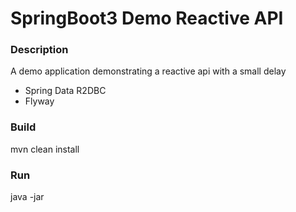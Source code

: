 # SpringBoot3 Demo Reactive API

### Description
A demo application demonstrating a reactive api with a small delay

* Spring Data R2DBC
* Flyway

### Build
mvn clean install

### Run
java -jar